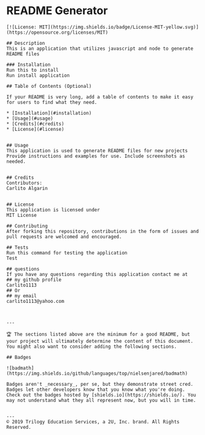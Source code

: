# README Generator
    
    [![License: MIT](https://img.shields.io/badge/License-MIT-yellow.svg)](https://opensource.org/licenses/MIT)

    ## Description
    This is an application that utilizes javascript and node to generate README files

    ### Installation
    Run this to install
    Run install application    
    
    ## Table of Contents (Optional)
    
    If your README is very long, add a table of contents to make it easy for users to find what they need.
    
    * [Installation](#installation)
    * [Usage](#usage)
    * [Credits](#credits)
    * [License](#license)
    
    
    ## Usage 
    This application is used to generate README files for new projects
    Provide instructions and examples for use. Include screenshots as needed. 
    
    
    ## Credits
    Contributors:
    Carlito Algarin
    
    
    ## License
    This application is licensed under
    MIT License  

    ## Contributing
    After forking this repository, contributions in the form of issues and pull requests are welcomed and encouraged.

    ## Tests
    Run this command for testing the application
    Test  
    
    ## questions
    If you have any questions regarding this application contact me at
    ## my github profile
    Carlito1113
    ## Or
    ## my email
    carlito1113@yahoo.com
    

    
    ---
    
    🏆 The sections listed above are the minimum for a good README, but your project will ultimately determine the content of this document. You might also want to consider adding the following sections.
    
    ## Badges
    
    ![badmath](https://img.shields.io/github/languages/top/nielsenjared/badmath)
    
    Badges aren't _necessary_, per se, but they demonstrate street cred. Badges let other developers know that you know what you're doing. Check out the badges hosted by [shields.io](https://shields.io/). You may not understand what they all represent now, but you will in time.
    
  
    ---
    © 2019 Trilogy Education Services, a 2U, Inc. brand. All Rights Reserved.
    
    
    
